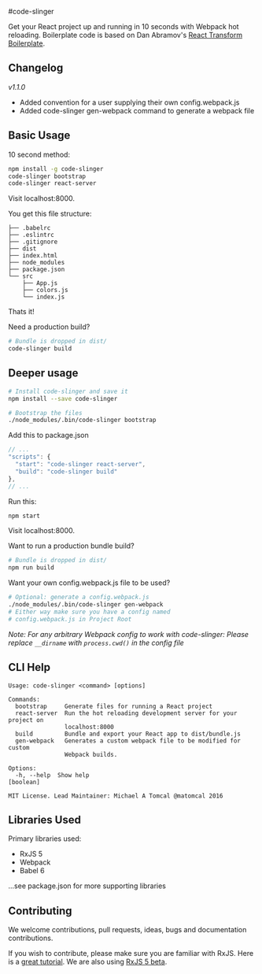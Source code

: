 #code-slinger

Get your React project up and running in 10 seconds with Webpack hot reloading. Boilerplate code is based on Dan Abramov's [React Transform Boilerplate](https://github.com/gaearon/react-transform-boilerplate).

## Changelog

*v1.1.0*
* Added convention for a user supplying their own config.webpack.js
* Added code-slinger gen-webpack command to generate a webpack file

## Basic Usage

10 second method:

```bash
npm install -g code-slinger
code-slinger bootstrap
code-slinger react-server
```

Visit localhost:8000.

You get this file structure:

```
├── .babelrc
├── .eslintrc
├── .gitignore
├── dist
├── index.html
├── node_modules
├── package.json
└── src
    ├── App.js
    ├── colors.js
    └── index.js
```

Thats it!

Need a production build?

```bash
# Bundle is dropped in dist/
code-slinger build
```

## Deeper usage

```bash
# Install code-slinger and save it
npm install --save code-slinger

# Bootstrap the files
./node_modules/.bin/code-slinger bootstrap
```
Add this to package.json

```javascript
// ...
"scripts": {
  "start": "code-slinger react-server",
  "build": "code-slinger build"
},
// ...
```

Run this:

```javascript
npm start
```

Visit localhost:8000.


Want to run a production bundle build?

```bash
# Bundle is dropped in dist/
npm run build
```

Want your own config.webpack.js file to be used?

```bash
# Optional: generate a config.webpack.js
./node_modules/.bin/code-slinger gen-webpack
# Either way make sure you have a config named
# config.webpack.js in Project Root
```

*Note: For any arbitrary Webpack config to work with code-slinger: Please replace `__dirname` with `process.cwd()` in the config file*

## CLI Help

```
Usage: code-slinger <command> [options]

Commands:
  bootstrap     Generate files for running a React project
  react-server  Run the hot reloading development server for your project on
                localhost:8000
  build         Bundle and export your React app to dist/bundle.js
  gen-webpack   Generates a custom webpack file to be modified for custom
                Webpack builds.

Options:
  -h, --help  Show help                                                [boolean]

MIT License. Lead Maintainer: Michael A Tomcal @matomcal 2016
```

## Libraries Used

Primary libraries used:

* RxJS 5
* Webpack
* Babel 6

...see package.json for more supporting libraries

## Contributing

We welcome contributions, pull requests, ideas, bugs and documentation contributions.

If you wish to contribute, please make sure you are familiar with RxJS. Here is a [great tutorial](https://gist.github.com/staltz/868e7e9bc2a7b8c1f754). We are also using [RxJS 5 beta](https://github.com/ReactiveX/RxJS).
